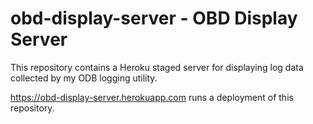 # obd-display-server - OBD Display Server

This repository contains a Heroku staged server for displaying log data collected by my ODB logging utility.

https://obd-display-server.herokuapp.com runs a deployment of this repository.